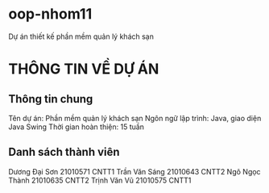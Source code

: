 # oop-nhom11
Dự án thiết kế phần mềm quản lý khách sạn
# THÔNG TIN VỀ DỰ ÁN
## Thông tin chung
Tên dự án: Phần mềm quản lý khách sạn
Ngôn ngữ lập trình: Java, giao diện Java Swing 
Thời gian hoàn thiện: 15 tuần
## Danh sách thành viên
Dương Đại 	Sơn	  21010571	CNTT1
Trần Văn	  Sáng	21010643	CNTT2
Ngô Ngọc 	  Thành	21010635	CNTT2
Trịnh Văn	  Vũ	  21010575	CNTT1
